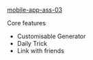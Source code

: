 [mobile-app-ass-03](notes/mobile-app-ass-03.md)

Core features
- Customisable Generator
- Daily Trick
- Link with friends

